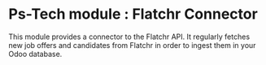 # Ps-Tech module : Flatchr Connector

This module provides a connector to the Flatchr API.
It regularly fetches new job offers and candidates from Flatchr in
order to ingest them in your Odoo database.
